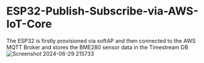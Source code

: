 # ESP32-Publish-Subscribe-via-AWS-IoT-Core
The ESP32 is firstly provisioned via softAP and then connected to the AWS MQTT Broker and stores the BME280 sensor 
data in the Timestream DB
![Screenshot 2024-06-29 215733](https://github.com/theom4/ESP32-Publish-Subscribe-via-AWS-IoT-Core/assets/154817034/6dbf73f0-41b4-4c64-a638-eb6c2111f6a9)

